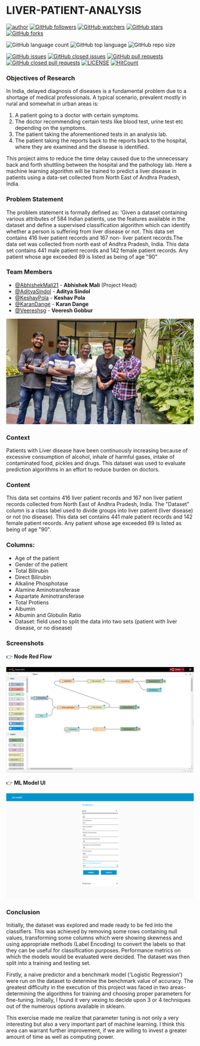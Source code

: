 # LIVER-PATIENT-ANALYSIS

[![author](https://img.shields.io/badge/author-Abhishek-ff69b4.svg?style=flat-square)](https://www.linkedin.com/in/abhishekmali/)
[![GitHub followers](https://img.shields.io/github/followers/AbhishekMali21?style=social)](https://github.com/AbhishekMali21?tab=followers)
[![GitHub watchers](https://img.shields.io/github/watchers/AbhishekMali21/LIVER-PATIENT-ANALYSIS?style=social)](https://github.com/AbhishekMali21/LIVER-PATIENT-ANALYSIS/watchers)
[![GitHub stars](https://img.shields.io/github/stars/AbhishekMali21/LIVER-PATIENT-ANALYSIS?style=social)](https://github.com/AbhishekMali21/LIVER-PATIENT-ANALYSIS/stargazers)
[![GitHub forks](https://img.shields.io/github/forks/AbhishekMali21/LIVER-PATIENT-ANALYSIS?style=social)](https://github.com/AbhishekMali21/LIVER-PATIENT-ANALYSIS/network/members)

![GitHub language count](https://img.shields.io/github/languages/count/AbhishekMali21/LIVER-PATIENT-ANALYSIS?style=flat-square)
![GitHub top language](https://img.shields.io/github/languages/top/AbhishekMali21/LIVER-PATIENT-ANALYSIS?logoColor=9cf&style=flat-square)
![GitHub repo size](https://img.shields.io/github/repo-size/AbhishekMali21/LIVER-PATIENT-ANALYSIS?logoColor=important&style=flat-square)

[![GitHub issues](https://img.shields.io/github/issues/AbhishekMali21/LIVER-PATIENT-ANALYSIS?style=flat-square)](https://github.com/AbhishekMali21/LIVER-PATIENT-ANALYSIS/issues?q=is%3Aopen+is%3Aissue)
[![GitHub closed issues](https://img.shields.io/github/issues-closed/AbhishekMali21/LIVER-PATIENT-ANALYSIS?style=flat-square)](https://github.com/AbhishekMali21/LIVER-PATIENT-ANALYSIS/issues?q=is%3Aissue+is%3Aclosed)
[![GitHub pull requests](https://img.shields.io/github/issues-pr/AbhishekMali21/LIVER-PATIENT-ANALYSIS?logoColor=yellow&style=flat-square)](https://github.com/AbhishekMali21/LIVER-PATIENT-ANALYSIS/pulls?q=is%3Aopen+is%3Apr)
[![GitHub closed pull requests](https://img.shields.io/github/issues-pr-closed/AbhishekMali21/LIVER-PATIENT-ANALYSIS?logoColor=yellow&style=flat-square)](https://github.com/AbhishekMali21/LIVER-PATIENT-ANALYSIS/pulls?q=is%3Apr+is%3Aclosed)
[![LICENSE](https://img.shields.io/dub/l/vibe-d.svg?style=flat-square)](https://github.com/AbhishekMali21/LIVER-PATIENT-ANALYSIS/blob/master/LICENSE)
[![HitCount](http://hits.dwyl.com/AbhishekMali21/LIVER-PATIENT-ANALYSIS.svg)](http://hits.dwyl.com/AbhishekMali21/LIVER-PATIENT-ANALYSIS)

### Objectives of Research
In India, delayed diagnosis of diseases is a fundamental problem due to a shortage of medical
professionals. A typical scenario, prevalent mostly in rural and somewhat in urban areas is:
1. A patient going to a doctor with certain symptoms.
2. The doctor recommending certain tests like blood test, urine test etc depending on the
symptoms.
3. The patient taking the aforementioned tests in an analysis lab.
4. The patient taking the reports back to the reports back to the hospital, where they are
examined and the disease is identified.

This project aims to reduce the time delay caused due to the unnecessary back and forth shuttling between the hospital and the pathology lab. Here a machine learning algorithm will be trained to predict a liver disease in patients using a data-set collected from North East of Andhra Pradesh, India.

### Problem Statement
The problem statement is formally defined as:
‘Given a dataset containing various attributes of 584 Indian patients, use the features
available in the dataset and define a supervised classification algorithm which can identify
whether a person is suffering from liver disease or not. This data set contains 416 liver patient
records and 167 non- liver patient records.The data set was collected from north east of Andhra
Pradesh, India. This data set contains 441 male patient records and 142 female patient records.
Any patient whose age exceeded 89 is listed as being of age "90"

### Team Members

- [@AbhishekMali21](https://github.com/abhishekmali21) - **Abhishek Mali** (Project Head)
- [@AdityaSindol](https://github.com/AdityaSindol) - **Aditya Sindol**
- [@KeshavPola](https://github.com/keshavpola) - **Keshav Pola**
- [@KaranDange](https://github.com/KaranDange) - **Karan Dange**
- [@Veereshsg](https://github.com/Veereshsg) - **Veeresh Gobbur**

<p align="center">
  <img src="https://github.com/AbhishekMali21/Liver-Patient-Analysis/blob/master/Team%20Stark%20Group%20Pic.jpeg">
</p>

### Context
Patients with Liver disease have been continuously increasing because of excessive
consumption of alcohol, inhale of harmful gases, intake of contaminated food, pickles and
drugs. This dataset was used to evaluate prediction algorithms in an effort to reduce burden on
doctors.

### Content
This data set contains 416 liver patient records and 167 non liver patient records
collected from North East of Andhra Pradesh, India. The "Dataset" column is a class label used
to divide groups into liver patient (liver disease) or not (no disease). This data set contains 441
male patient records and 142 female patient records. Any patient whose age exceeded 89 is
listed as being of age "90".

### Columns:
* Age of the patient
* Gender of the patient
* Total Bilirubin
* Direct Bilirubin
* Alkaline Phosphotase
* Alamine Aminotransferase
* Aspartate Aminotransferase
* Total Protiens
* Albumin
* Albumin and Globulin Ratio
* Dataset: field used to split the data into two sets (patient with liver disease, or no disease)

### Screenshots

👉 **Node Red Flow**

![Noderedflow](https://github.com/AbhishekMali21/LIVER-PATIENT-ANALYSIS/blob/master/Screenshots/Node%20Red%20Flow.png)

👉 **ML Model UI**

![MLModelUI](https://github.com/AbhishekMali21/LIVER-PATIENT-ANALYSIS/blob/master/Screenshots/ML%20Modek%20UI.png)

### Conclusion

Initially, the dataset was explored and made ready to be fed into the classifiers. This
was achieved by removing some rows containing null values, transforming some columns
which were showing skewness and using appropriate methods (Label Encoding) to convert
the labels so that they can be useful for classification purposes. Performance metrics on which
the models would be evaluated were decided. The dataset was then split into a training and
testing set.

Firstly, a naive predictor and a benchmark model ('Logistic Regression') were run on
the dataset to determine the benchmark value of accuracy. The greatest difficulty in the
execution of this project was faced in two areas- determining the algorithms for training and
choosing proper parameters for fine-tuning. Initially, I found it very vexing to decide upon 3
or 4 techniques out of the numerous options available in sklearn.

This exercise made me realize that parameter tuning is not only a very interesting but
also a very important part of machine learning. I think this area can warrant further
improvement, if we are willing to invest a greater amount of time as well as computing power.
